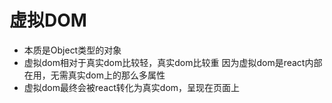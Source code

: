 # 虚拟DOM
* 本质是Object类型的对象
* 虚拟dom相对于真实dom比较轻，真实dom比较重
  因为虚拟dom是react内部在用，无需真实dom上的那么多属性
* 虚拟dom最终会被react转化为真实dom，呈现在页面上